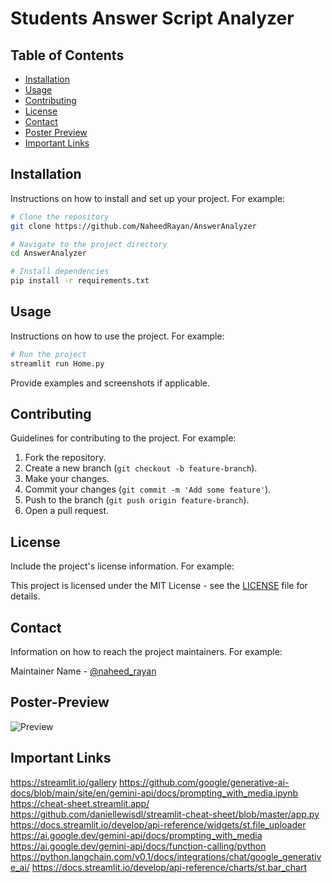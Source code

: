# Students Answer Script Analyzer


## Table of Contents

- [Installation](#installation)
- [Usage](#usage)
- [Contributing](#contributing)
- [License](#license)
- [Contact](#contact)
- [Poster Preview](#poster-preview)
- [Important Links](#important-links)

## Installation

Instructions on how to install and set up your project. For example:

```bash
# Clone the repository
git clone https://github.com/NaheedRayan/AnswerAnalyzer

# Navigate to the project directory
cd AnswerAnalyzer

# Install dependencies
pip install -r requirements.txt
```

## Usage

Instructions on how to use the project. For example:

```bash
# Run the project
streamlit run Home.py
```

Provide examples and screenshots if applicable.

## Contributing

Guidelines for contributing to the project. For example:

1. Fork the repository.
2. Create a new branch (`git checkout -b feature-branch`).
3. Make your changes.
4. Commit your changes (`git commit -m 'Add some feature'`).
5. Push to the branch (`git push origin feature-branch`).
6. Open a pull request.

## License

Include the project's license information. For example:

This project is licensed under the MIT License - see the [LICENSE](LICENSE) file for details.

## Contact

Information on how to reach the project maintainers. For example:

Maintainer Name - [@naheed_rayan]() 





## Poster-Preview

![Preview](image01.jpg)






## Important Links

https://streamlit.io/gallery
https://github.com/google/generative-ai-docs/blob/main/site/en/gemini-api/docs/prompting_with_media.ipynb
https://cheat-sheet.streamlit.app/
https://github.com/daniellewisdl/streamlit-cheat-sheet/blob/master/app.py
https://docs.streamlit.io/develop/api-reference/widgets/st.file_uploader
https://ai.google.dev/gemini-api/docs/prompting_with_media
https://ai.google.dev/gemini-api/docs/function-calling/python
https://python.langchain.com/v0.1/docs/integrations/chat/google_generative_ai/
https://docs.streamlit.io/develop/api-reference/charts/st.bar_chart


